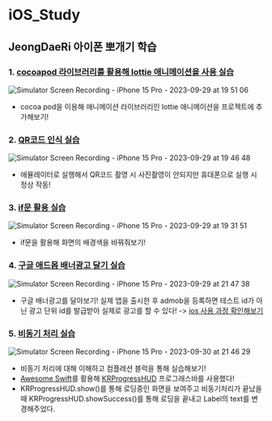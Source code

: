 # iOS_Study


## JeongDaeRi 아이폰 뽀개기 학습

### 1. [cocoapod 라이브러리를 활용해 lottie 애니메이션을 사용 실습](JeongDaeRi/iOS_Dev/NiceApp_02)
![Simulator Screen Recording - iPhone 15 Pro - 2023-09-29 at 19 51 06](https://github.com/zxl3651/iOS_Study/assets/94293365/55e99f38-ab7d-4c1f-a9d2-dd11f9a1d9af)

* cocoa pod을 이용해 애니메이션 라이브러리인 lottie 애니메이션을 프로젝트에 추가해보기!

### 2. [QR코드 인식 실습](JeongDaeRi/iOS_Dev/QRCodeTutorial_04)
![Simulator Screen Recording - iPhone 15 Pro - 2023-09-29 at 19 46 48](https://github.com/zxl3651/iOS_Study/assets/94293365/61cf280c-1bd5-4963-a348-ca80cc0c01b1)

* 애뮬레이터로 실행해서 QR코드 촬영 시 사진촬영이 안되지만 휴대폰으로 실행 시 정상 작동!

### 3. [if문 활용 실습](JeongDaeRi/iOS_Dev/if_grammer_05)
![Simulator Screen Recording - iPhone 15 Pro - 2023-09-29 at 19 31 51](https://github.com/zxl3651/iOS_Study/assets/94293365/298bf65d-9f37-4282-9f93-0bd474569a01)

* if문을 활용해 화면의 배경색을 바꿔줘보기!

### 4. [구글 애드몹 배너광고 달기 실습](JeongDaeRi/iOS_Dev/MyAdmobTest_06)
![Simulator Screen Recording - iPhone 15 Pro - 2023-09-29 at 21 47 38](https://github.com/zxl3651/iOS_Study/assets/94293365/4f30ad20-4ba4-4a5e-b7af-c2ee3d6c40a1)

* 구글 배너광고를 달아보기! 실제 앱을 출시한 후 admob을 등록하면 테스트 id가 아닌 광고 단위 id를 발급받아 실제로 광고를 할 수 있다!
  -> [ios 사용 과정 확인해보기](https://firebase.google.com/docs/admob/ios/quick-start?hl=ko)

### 5. [비동기 처리 실습](JeongDaeRi/iOS_Dev/CompletionBlock-Tutorial_07)
![Simulator Screen Recording - iPhone 15 Pro - 2023-09-30 at 21 46 29](https://github.com/zxl3651/iOS_Study/assets/94293365/8364511a-fea1-4290-a41c-bb2d99d6346f)

* 비동기 처리에 대해 이해하고 컴플레션 블럭을 통해 실습해보기!
* [Awesome Swift](https://github.com/matteocrippa/awesome-swift#pagination)를 활용해 [KRProgressHUD](https://github.com/krimpedance/KRProgressHUD) 프로그래스바를 사용했다!
* KRProgressHUD.show()를 통해 로딩중인 화면을 보여주고 비동기처리가 끝났을 때 KRProgressHUD.showSuccess()를 통해 로딩을 끝내고 Label의 text를 변경해주었다.
